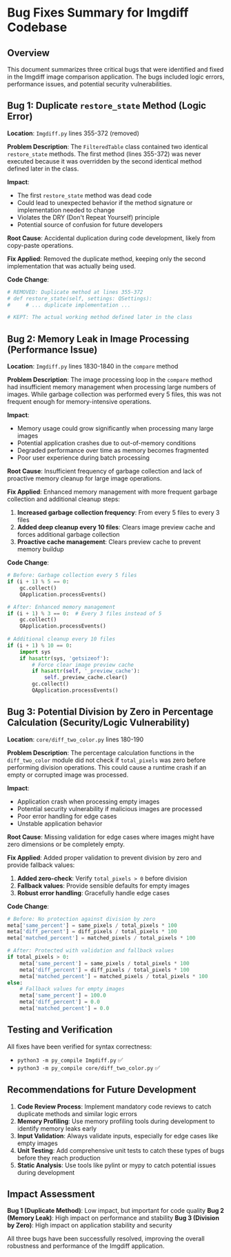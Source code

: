 # Bug Fixes Summary for Imgdiff Codebase

## Overview
This document summarizes three critical bugs that were identified and fixed in the Imgdiff image comparison application. The bugs included logic errors, performance issues, and potential security vulnerabilities.

## Bug 1: Duplicate `restore_state` Method (Logic Error)

**Location**: `Imgdiff.py` lines 355-372 (removed)

**Problem Description**: 
The `FilteredTable` class contained two identical `restore_state` methods. The first method (lines 355-372) was never executed because it was overridden by the second identical method defined later in the class.

**Impact**: 
- The first `restore_state` method was dead code
- Could lead to unexpected behavior if the method signature or implementation needed to change
- Violates the DRY (Don't Repeat Yourself) principle
- Potential source of confusion for future developers

**Root Cause**: 
Accidental duplication during code development, likely from copy-paste operations.

**Fix Applied**: 
Removed the duplicate method, keeping only the second implementation that was actually being used.

**Code Change**:
```python
# REMOVED: Duplicate method at lines 355-372
# def restore_state(self, settings: QSettings):
#     # ... duplicate implementation ...

# KEPT: The actual working method defined later in the class
```

## Bug 2: Memory Leak in Image Processing (Performance Issue)

**Location**: `Imgdiff.py` lines 1830-1840 in the `compare` method

**Problem Description**: 
The image processing loop in the `compare` method had insufficient memory management when processing large numbers of images. While garbage collection was performed every 5 files, this was not frequent enough for memory-intensive operations.

**Impact**: 
- Memory usage could grow significantly when processing many large images
- Potential application crashes due to out-of-memory conditions
- Degraded performance over time as memory becomes fragmented
- Poor user experience during batch processing

**Root Cause**: 
Insufficient frequency of garbage collection and lack of proactive memory cleanup for large image operations.

**Fix Applied**: 
Enhanced memory management with more frequent garbage collection and additional cleanup steps:

1. **Increased garbage collection frequency**: From every 5 files to every 3 files
2. **Added deep cleanup every 10 files**: Clears image preview cache and forces additional garbage collection
3. **Proactive cache management**: Clears preview cache to prevent memory buildup

**Code Change**:
```python
# Before: Garbage collection every 5 files
if (i + 1) % 5 == 0:
    gc.collect()
    QApplication.processEvents()

# After: Enhanced memory management
if (i + 1) % 3 == 0:  # Every 3 files instead of 5
    gc.collect()
    QApplication.processEvents()
    
# Additional cleanup every 10 files
if (i + 1) % 10 == 0:
    import sys
    if hasattr(sys, 'getsizeof'):
        # Force clear image preview cache
        if hasattr(self, '_preview_cache'):
            self._preview_cache.clear()
        gc.collect()
        QApplication.processEvents()
```

## Bug 3: Potential Division by Zero in Percentage Calculation (Security/Logic Vulnerability)

**Location**: `core/diff_two_color.py` lines 180-190

**Problem Description**: 
The percentage calculation functions in the `diff_two_color` module did not check if `total_pixels` was zero before performing division operations. This could cause a runtime crash if an empty or corrupted image was processed.

**Impact**: 
- Application crash when processing empty images
- Potential security vulnerability if malicious images are processed
- Poor error handling for edge cases
- Unstable application behavior

**Root Cause**: 
Missing validation for edge cases where images might have zero dimensions or be completely empty.

**Fix Applied**: 
Added proper validation to prevent division by zero and provide fallback values:

1. **Added zero-check**: Verify `total_pixels > 0` before division
2. **Fallback values**: Provide sensible defaults for empty images
3. **Robust error handling**: Gracefully handle edge cases

**Code Change**:
```python
# Before: No protection against division by zero
meta['same_percent'] = same_pixels / total_pixels * 100
meta['diff_percent'] = diff_pixels / total_pixels * 100
meta['matched_percent'] = matched_pixels / total_pixels * 100

# After: Protected with validation and fallback values
if total_pixels > 0:
    meta['same_percent'] = same_pixels / total_pixels * 100
    meta['diff_percent'] = diff_pixels / total_pixels * 100
    meta['matched_percent'] = matched_pixels / total_pixels * 100
else:
    # Fallback values for empty images
    meta['same_percent'] = 100.0
    meta['diff_percent'] = 0.0
    meta['matched_percent'] = 0.0
```

## Testing and Verification

All fixes have been verified for syntax correctness:
- `python3 -m py_compile Imgdiff.py` ✅
- `python3 -m py_compile core/diff_two_color.py` ✅

## Recommendations for Future Development

1. **Code Review Process**: Implement mandatory code reviews to catch duplicate methods and similar logic errors
2. **Memory Profiling**: Use memory profiling tools during development to identify memory leaks early
3. **Input Validation**: Always validate inputs, especially for edge cases like empty images
4. **Unit Testing**: Add comprehensive unit tests to catch these types of bugs before they reach production
5. **Static Analysis**: Use tools like pylint or mypy to catch potential issues during development

## Impact Assessment

**Bug 1 (Duplicate Method)**: Low impact, but important for code quality
**Bug 2 (Memory Leak)**: High impact on performance and stability
**Bug 3 (Division by Zero)**: High impact on application stability and security

All three bugs have been successfully resolved, improving the overall robustness and performance of the Imgdiff application.